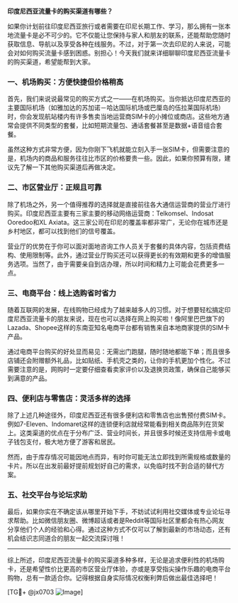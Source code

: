 **印度尼西亚流量卡的购买渠道有哪些？**

如果你计划前往印度尼西亚旅行或者需要在印尼长期工作、学习，那么拥有一张本地流量卡是必不可少的。它不仅能让您保持与家人和朋友的联系，还能帮助您随时获取信息、导航以及享受各种在线服务。不过，对于第一次去印尼的人来说，可能会对如何购买流量卡感到困惑。别担心！今天我们就来详细聊聊印度尼西亚流量卡的购买渠道，希望能帮到大家。

### 一、机场购买：方便快捷但价格稍高

首先，我们来说说最常见的购买方式之一——在机场购买。当你抵达印度尼西亚的主要国际机场（如雅加达的苏加诺－哈达国际机场或巴厘岛的伍拉莱国际机场）时，你会发现航站楼内有许多售卖当地运营商SIM卡的小摊位或商店。这些地方通常会提供不同类型的套餐，比如短期流量包、通话套餐甚至是数据+语音组合套餐。

虽然这种方式非常方便，因为你刚下飞机就能立刻入手一张SIM卡，但需要注意的是，机场内的商品和服务往往比市区的价格要贵一些。因此，如果你预算有限，建议先了解一下其他购买渠道后再做决定。

### 二、市区营业厅：正规且可靠

除了机场之外，另一个值得推荐的选择就是直接前往各大通信运营商的营业厅进行购买。印度尼西亚主要有三家主要的移动网络运营商：Telkomsel、Indosat Ooredoo和XL Axiata。这三家公司在印尼的覆盖率都非常广，无论你在城市还是乡村地区，都可以找到他们的信号覆盖。

营业厅的优势在于你可以面对面地咨询工作人员关于套餐的具体内容，包括资费结构、使用限制等。此外，通过营业厅购买还可以获得更长的有效期和更多的增值服务选项。当然了，由于需要亲自到店办理，所以时间和精力上可能会花费更多一点。

### 三、电商平台：线上选购省时省力

随着互联网的发展，在线购物已经成为了越来越多人的习惯。对于想要轻松搞定印度尼西亚流量卡的朋友来说，现在也可以选择在网上购买啦！像阿里巴巴旗下的Lazada、Shopee这样的东南亚知名电商平台都有销售来自本地商家提供的SIM卡产品。

通过电商平台购买的好处显而易见：无需出门跑腿，随时随地都能下单；而且很多店铺还会附赠额外礼品，比如贴纸、手机壳之类的，让你的手机更加个性化。不过需要注意的是，网购时一定要仔细查看卖家评价以及退换货政策，确保自己能够买到满意的产品。

### 四、便利店与零售店：灵活多样的选择

除了上述几种途径外，印度尼西亚还有很多便利店和零售店也出售预付费SIM卡。例如7-Eleven、Indomaret这样的连锁便利店就经常能看到相关商品陈列在货架上。这类渠道的优点在于分布广泛、营业时间长，并且很多时候还支持信用卡或电子钱包支付，极大地方便了游客和居民。

然而，由于库存情况可能因地点而异，有时你可能无法立即找到所需规格或数量的卡片。所以在出发前最好提前规划好自己的需求，以免临时找不到合适的替代方案。

### 五、社交平台与论坛求助

最后，如果你实在不确定该从哪里开始下手，不妨试试利用社交媒体或专业论坛寻求帮助。比如微信朋友圈、微博超话或者是Reddit等国际社区里都会有热心网友分享他们个人的经验和心得。通过这种方式不仅可以了解到最新的市场动态，还有机会结识志同道合的朋友一起交流探讨哦！

---

综上所述，印度尼西亚流量卡的购买渠道多种多样，无论是追求便利性的机场购卡，还是希望性价比更高的市区营业厅体验，亦或是享受指尖操作乐趣的电商平台购物，总有一款适合你。记得根据自身实际情况权衡利弊后做出最佳选择吧！

[TG💪+ @jx0703 ![Image](https://github.com/user-attachments/assets/dbca1d08-cadb-493c-b0ec-ad6f7a83f270)]